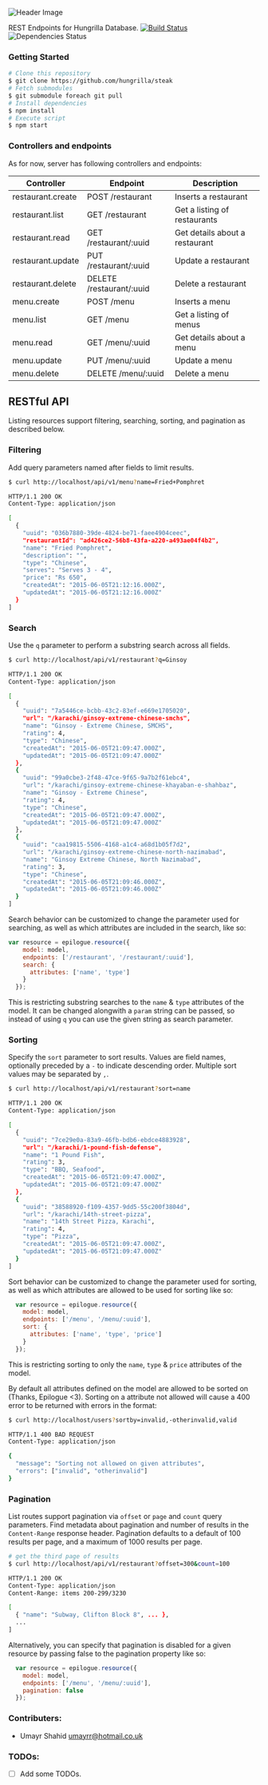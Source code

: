![Header Image](https://raw.githubusercontent.com/hungrilla/media/master/PNGs/steak.png)

REST Endpoints for Hungrilla Database. [![Build Status](https://travis-ci.org/hungrilla/steak.svg?branch=develop)](https://travis-ci.org/hungrilla/steak) ![Dependencies Status](https://david-dm.org/hungrilla/steak.svg)

### Getting Started

```bash
# Clone this repository
$ git clone https://github.com/hungrilla/steak
# Fetch submodules
$ git submodule foreach git pull
# Install dependencies
$ npm install
# Execute script
$ npm start
```

### Controllers and endpoints

As for now, server has following controllers and endpoints:

Controller | Endpoint | Description
-----------|----------|------------
restaurant.create | POST /restaurant | Inserts a restaurant
restaurant.list | GET /restaurant  | Get a listing of restaurants
restaurant.read | GET /restaurant/:uuid | Get details about a restaurant
restaurant.update | PUT /restaurant/:uuid | Update a restaurant
restaurant.delete | DELETE /restaurant/:uuid | Delete a restaurant
menu.create | POST /menu | Inserts a menu
menu.list | GET /menu  | Get a listing of menus
menu.read | GET /menu/:uuid | Get details about a menu
menu.update | PUT /menu/:uuid | Update a menu
menu.delete | DELETE /menu/:uuid | Delete a menu

## RESTful API

Listing resources support filtering, searching, sorting, and pagination as described below.

### Filtering

Add query parameters named after fields to limit results.

```bash
$ curl http://localhost/api/v1/menu?name=Fried+Pomphret

HTTP/1.1 200 OK
Content-Type: application/json

[
  {
    "uuid": "036b7880-39de-4824-be71-faee4904ceec",
    "restaurantId": "ad426ce2-56b8-43fa-a220-a493ae04f4b2",
    "name": "Fried Pomphret",
    "description": "",
    "type": "Chinese",
    "serves": "Serves 3 - 4",
    "price": "Rs 650",
    "createdAt": "2015-06-05T21:12:16.000Z",
    "updatedAt": "2015-06-05T21:12:16.000Z"
  }
]
```

### Search

Use the `q` parameter to perform a substring search across all fields.

```bash
$ curl http://localhost/api/v1/restaurant?q=Ginsoy

HTTP/1.1 200 OK
Content-Type: application/json

[
  {
    "uuid": "7a5446ce-bcbb-43c2-83ef-e669e1705020",
    "url": "/karachi/ginsoy-extreme-chinese-smchs",
    "name": "Ginsoy - Extreme Chinese, SMCHS",
    "rating": 4,
    "type": "Chinese",
    "createdAt": "2015-06-05T21:09:47.000Z",
    "updatedAt": "2015-06-05T21:09:47.000Z"
  },
  {
    "uuid": "99a0cbe3-2f48-47ce-9f65-9a7b2f61ebc4",
    "url": "/karachi/ginsoy-extreme-chinese-khayaban-e-shahbaz",
    "name": "Ginsoy - Extreme Chinese",
    "rating": 4,
    "type": "Chinese",
    "createdAt": "2015-06-05T21:09:47.000Z",
    "updatedAt": "2015-06-05T21:09:47.000Z"
  },
  {
    "uuid": "caa19815-5506-4168-a1c4-a68d1b05f7d2",
    "url": "/karachi/ginsoy-extreme-chinese-north-nazimabad",
    "name": "Ginsoy Extreme Chinese, North Nazimabad",
    "rating": 3,
    "type": "Chinese",
    "createdAt": "2015-06-05T21:09:46.000Z",
    "updatedAt": "2015-06-05T21:09:46.000Z"
  }
]
```

Search behavior can be customized to change the parameter used for searching, as well as which attributes are included in the search, like so:

```javascript
var resource = epilogue.resource({
    model: model,
    endpoints: ['/restaurant', '/restaurant/:uuid'],
    search: {
      attributes: ['name', 'type']
    }
  });
```

This is restricting substring searches to the `name` & `type` attributes of the model. It can be changed alongwith a `param` string can be passed, so instead of using `q` you can use the given string as search parameter.


### Sorting

Specify the `sort` parameter to sort results.  Values are field names, optionally preceded by a `-` to indicate descending order.  Multiple sort values may be separated by `,`.

```bash
$ curl http://localhost/api/v1/restaurant?sort=name

HTTP/1.1 200 OK
Content-Type: application/json

[
  {
    "uuid": "7ce29e0a-83a9-46fb-bdb6-ebdce4883928",
    "url": "/karachi/1-pound-fish-defense",
    "name": "1 Pound Fish",
    "rating": 3,
    "type": "BBQ, Seafood",
    "createdAt": "2015-06-05T21:09:47.000Z",
    "updatedAt": "2015-06-05T21:09:47.000Z"
  },
  {
    "uuid": "38588920-f109-4357-9dd5-55c200f3804d",
    "url": "/karachi/14th-street-pizza",
    "name": "14th Street Pizza, Karachi",
    "rating": 4,
    "type": "Pizza",
    "createdAt": "2015-06-05T21:09:47.000Z",
    "updatedAt": "2015-06-05T21:09:47.000Z"
  }
]
```

Sort behavior can be customized to change the parameter used for sorting, as well as which attributes are allowed to be used for sorting like so:

```javascript
  var resource = epilogue.resource({
    model: model,
    endpoints: ['/menu', '/menu/:uuid'],
    sort: {
      attributes: ['name', 'type', 'price']
    }
  });
```

This is restricting sorting to only the `name`, `type` & `price` attributes of the model.


By default all attributes defined on the model are allowed to be sorted on (Thanks, Epilogue <3). Sorting on a attribute not allowed will cause a 400 error to be returned with errors in the format:

```bash
$ curl http://localhost/users?sortby=invalid,-otherinvalid,valid

HTTP/1.1 400 BAD REQUEST
Content-Type: application/json

{
  "message": "Sorting not allowed on given attributes",
  "errors": ["invalid", "otherinvalid"]
}
```

### Pagination

List routes support pagination via `offset` or `page` and `count` query parameters.  Find metadata about pagination and number of results in the `Content-Range` response header. Pagination defaults to a default of 100 results per page, and a maximum of 1000 results per page.

```bash
# get the third page of results
$ curl http://localhost/api/v1/restaurant?offset=300&count=100

HTTP/1.1 200 OK
Content-Type: application/json
Content-Range: items 200-299/3230

[
  { "name": "Subway, Clifton Block 8", ... },
  ...
]
```

Alternatively, you can specify that pagination is disabled for a given resource by passing false to the pagination property like so:

```javascript
  var resource = epilogue.resource({
    model: model,
    endpoints: ['/menu', '/menu/:uuid'],
    pagination: false
  });
```
### Contributers:
- Umayr Shahid <umayrr@hotmail.co.uk>

### TODOs:
- [ ] Add some TODOs.
